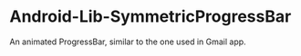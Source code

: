 Android-Lib-SymmetricProgressBar
================================

An animated ProgressBar, similar to the one used in Gmail app.
